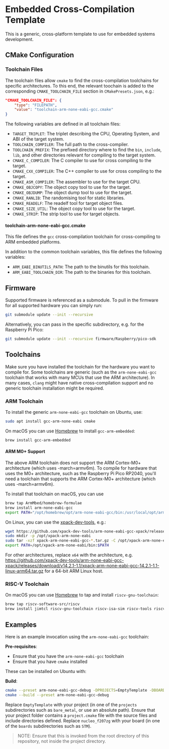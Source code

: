 # Embedded Cross-Compilation Template

This is a generic, cross-platform template to use for embedded systems development.

## CMake Configuration

### Toolchain Files

The toolchain files allow `cmake` to find the cross-compilation toolchains
for specific architectures.  To this end, the relevant toochain is added to
the corresponding `CMAKE_TOOLCHAIN_FILE` section in `CMakePresets.json`, e.g.:

```json
"CMAKE_TOOLCHAIN_FILE": {
    "type": "FILEPATH",
    "value": "toolchain-arm-none-eabi-gcc.cmake"
}
```

The following variables are defined in all toolchain files:


 * 	`TARGET_TRIPLET`: The triplet describing the CPU, Operating System, and ABI
    of the target system.
 *  `TOOLCHAIN_COMPILER`: The full path to the cross-compiler.
 *  `TOOLCHAIN_PREFIX`: The prefixed directory where to find the `bin`, `include`,
    `lib`, and other directories relevant for compiling to the target system.
 * `CMAKE_C_COMPILER`: The C compiler to use for cross compiling to the target.
 * `CMAKE_CXX_COMPILER`: The C++ compiler to use for cross compiling to the target.
 * `CMAKE_ASM_COMPILER`: The assembler to use for the target CPU.
 * `CMAKE_OBJCOPY`: The object copy tool to use for the target.
 * `CMAKE_OBJDUMP`: The object dump tool to use for the target.
 * `CMAKE_RANLIB`: The randomising tool for static libraries.
 * `CMAKE_READELF`: The readelf tool for target object files.
 * `CMAKE_SIZE_UTIL`: The object copy tool to use for the target.
 * `CMAKE_STRIP`: The strip tool to use for target objects.

#### toolchain-arm-none-eabi-gcc.cmake

This file defines the `gcc` cross-compilation toolchain for cross-compiling
to ARM embedded platforms.

In addition to the common toolchain variables, this file defines the following
variables:

 * `ARM_EABI_BINUTILS_PATH`: The path to the binutils for this toolchain.
 * `ARM_EABI_TOOLCHAIN_DIR`: The path to the binaries for this toolchain.

## Firmware

Supported firmware is referenced as a submodule.
To pull in the firmware for all supported hardware you can simply run:

```sh
git submodule update --init --recursive
```

Alternatively, you can pass in the specific subdirectory, e.g. for the Raspberry Pi Pico:

```sh
git submodule update --init --recursive firmware/Raspberry/pico-sdk 
```

## Toolchains

Make sure you have installed the toolchain for the hardware you want to compile for.
Some toolchains are generic (such as the `arm-none-eabi-gcc` toolchain that works
with many MCUs that use the ARM architecture).
In many cases, `clang` might have native cross-compilation support and no generic
toolchain installation might be required.

### ARM Toolchain

To install the generic `arm-none-eabi-gcc` toolchain on Ubuntu, use:

```sh
sudo apt install gcc-arm-none-eabi cmake
```

On macOS you can use [Homebrew](https://brew.sh) to install `gcc-arm-embedded`:

```sh
brew install gcc-arm-embedded
```

#### ARM M0+ Support

The above ARM toolchain does not support the ARM Cortex-M0+ architecture (which uses -march=armv6m).
To compile for hardware that uses the M0+ architecture, such as the Raspberry Pi Pico RP2040,
you'll need a toolchain that supports the ARM Cortex-M0+ architecture (which uses -march=armv6m).

To install that toolchain on macOS, you can use

```sh
brew tap ArmMbed/homebrew-formulae
brew install arm-none-eabi-gcc
export PATH="/opt/homebrew/opt/arm-none-eabi-gcc/bin:/usr/local/opt/arm-none-eabi-gcc/bin:$PATH"
```

On Linux, you can use the [xpack-dev-tools](https://github.com/xpack-dev-tools), e.g.:

```sh
wget https://github.com/xpack-dev-tools/arm-none-eabi-gcc-xpack/releases/download/v14.2.1-1.1/xpack-arm-none-eabi-gcc-14.2.1-1.1-linux-x64.tar.gz
sudo mkdir -p /opt/xpack-arm-none-eabi
sudo tar -xzf xpack-arm-none-eabi-gcc-*.tar.gz -C /opt/xpack-arm-none-eabi --strip-components=1
export PATH=/opt/xpack-arm-none-eabi/bin:$PATH
```

For other architectures, replace `x64` with the architecture, e.g.
https://github.com/xpack-dev-tools/arm-none-eabi-gcc-xpack/releases/download/v14.2.1-1.1/xpack-arm-none-eabi-gcc-14.2.1-1.1-linux-arm64.tar.gz
for a 64-bit ARM Linux host.

### RISC-V Toolchain

On macOS you can use [Homebrew](https://brew.sh) to tap and install `riscv-gnu-toolchain`:

```sh
brew tap riscv-software-src/riscv
brew install jimtcl riscv-gnu-toolchain riscv-isa-sim riscv-tools riscv-openocd
```

## Examples

Here is an example invocation using the `arm-none-eabi-gcc` toolchain:

**Pre-requisites**:
- Ensure that you have the `arm-none-eabi-gcc` toolchain
- Ensure that you have `cmake` installed

These can be installed on Ubuntu with:

**Build**:
```sh
cmake --preset arm-none-eabi-gcc-debug -DPROJECTS=EmptyTemplate -DBOARDS=nucleo_f207zg
cmake --build --preset arm-none-eabi-gcc-debug
```

Replace `EmptyTemplate` with your project (in one of the `projects` subdirectories
such as `bare_metal`, or use an absolute path).  Ensure that your project folder
contains a `project.cmake` file with the source files and include directories defined.
Replace `nucleo_f207zg` with your board (in one of the `boards` subdirectories such
as `STM`).

> NOTE: Ensure that this is invoked from the root directory of this repository, not inside the project directory.

